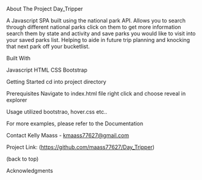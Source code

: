 About The Project
Day_Tripper

A Javascript SPA built using the national park API. Allows you to search through different national parks 
click on them to get more information search them by state and activity and save parks you would like to visit into your saved parks list. 
Helping to aide in future trip planning and knocking that next park off your bucketlist.


Built With

Javascript
HTML
CSS
Bootstrap

Getting Started
cd into project directory

Prerequisites
Navigate to index.html file right click and choose reveal in explorer

Usage
utilized bootstrao, hover.css etc..

For more examples, please refer to the Documentation


Contact
Kelly Maass  - kmaass77627@gmail.com

Project Link: (https://github.com/maass77627/Day_Tripper)

(back to top)

Acknowledgments

